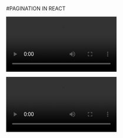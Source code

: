 #PAGINATION IN REACT 

![DEMO-VIDEO](https://user-images.githubusercontent.com/42354197/124426026-0cccbd80-dd87-11eb-8f20-ee17b41e6aa8.mp4)

![demo](https://user-images.githubusercontent.com/42354197/124426977-697ca800-dd88-11eb-8eb6-094bb89cca7e.mp4)





